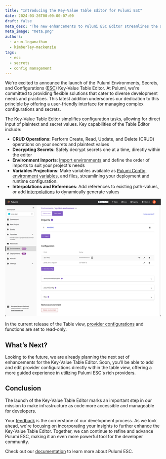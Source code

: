 ```yaml
---
title: "Introducing the Key-Value Table Editor for Pulumi ESC"
date: 2024-03-26T00:00:00-07:00
draft: false
meta_desc: "The new enhancements to Pulumi ESC Editor streamlines the authoring experience of environments for developers"
meta_image: "meta.png"
authors:
  - arun-loganathan
  - kimberley-mackenzie
tags:
  - esc
  - secrets
  - config management
---
```



We're excited to announce the launch of the Pulumi Environments, Secrets, and Configurations ([ESC](/product/esc)) Key-Value Table Editor. At Pulumi, we're committed to providing flexible solutions that cater to diverse development needs and practices. This latest addition underscores our dedication to this principle by offering a user-friendly interface for managing complex configurations and secrets.

<!--more-->

The Key-Value Table Editor simplifies configuration tasks, allowing for direct input of plaintext and secret values. Key capabilities of the Table Editor include:

- **CRUD Operations**: Perform Create, Read, Update, and Delete (CRUD) operations on your secrets and  plaintext values
- **Decrypting Secrets**: Safely decrypt secrets one at a time, directly within the editor
- **Environment Imports**: [Import environments](/docs/esc/environments/#importing-other-environments) and define the order of imports to suit your project's needs
- **Variables Projections**: Make variables available as [Pulumi Config](/docs/esc/environments/#using-environments-with-pulumi-iac), [environment variables](/docs/esc/environments/#projecting-environment-variables), and files, streamlining your deployment and runtime configuration.
- **Interpolations and References**: Add references to existing path-values, or add [interpolations](/docs/esc/environments/#interpolating-values) to dynamically generate values

![Key-Value Table Editor](esc-key-value-table-editor.png)

In the current release of the Table view, [provider configurations](/docs/esc/providers) and functions are set to read-only.  

## What’s Next?

Looking to the future, we are already planning the next set of enhancements for the Key-Value Table Editor. Soon, you'll be able to add and edit provider configurations directly within the table view, offering a more guided experience in utilizing Pulumi ESC's rich providers.

## Conclusion

The launch of the Key-Value Table Editor marks an important step in our mission to make infrastructure as code more accessible and manageable for developers.

Your [feedback](https://github.com/pulumi/esc/issues/new/choose) is the cornerstone of our development process. As we look ahead, we're focusing on incorporating your insights to further enhance the Key-Value Table Editor. Together, we can continue to refine and advance Pulumi ESC, making it an even more powerful tool for the developer community.

Check out our [documentation](/docs/esc) to learn more about Pulumi ESC.
